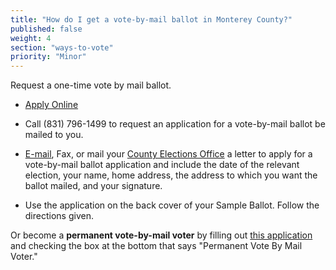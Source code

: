 ```yaml
---
title: "How do I get a vote-by-mail ballot in Monterey County?"
published: false
weight: 4
section: "ways-to-vote"
priority: "Minor"
---
```


Request a one-time vote by mail ballot.  

- [Apply Online](http://www.montereycountyelections.us/pdf/VBMApp_UD03Aug17-CC.pdf)  

- Call (831) 796-1499  to request an application for a vote-by-mail ballot be mailed to you.  

- [E-mail](http://www.montereycountyelections.us/comments.asp), Fax, or mail your [County Elections Office](#section-election-office-contact) a letter to apply for a vote-by-mail ballot application and include the date of the relevant election, your name, home address, the address to which you want the ballot mailed, and your signature.  

- Use the application on the back cover of your Sample Ballot. Follow the directions given.  

Or become a **permanent vote-by-mail voter** by filling out [this application](http://www.montereycountyelections.us/pdf/VBMApp_UD03Aug17-CC.pdf) and checking the box at the bottom that says "Permanent Vote By Mail Voter."